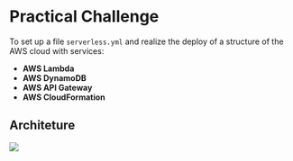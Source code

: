 # Practical Challenge

To set up a file ```serverless.yml``` and realize the deploy of a structure of the AWS cloud with services:

- **AWS Lambda**
- **AWS DynamoDB**
- **AWS API Gateway**
- **AWS CloudFormation**


## Architeture

![](/images/architeture-aws.png)